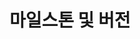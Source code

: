 ---
layout: default
title: 마일스톤 및 버전
nav_order: 4
permalink: /docs/collaborate_with_fusion_team/managing_design/milestones_and_version
grand_parent: Fusion Team으로 공동작업
parent: 디자인 관리
---